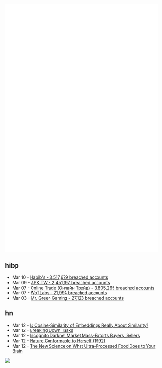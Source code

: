 ![Metrics](https://raw.githubusercontent.com/phixion/phixion/master/metrics.svg)

## hibp

<!--
for https://github.com/phixion/phixion/blob/main/.github/workflows/feeds.yml
-->
<!--START_SECTION:haveibeenpwnd-->
- Mar 10 - [Habib's - 3,517,679 breached accounts](https://haveibeenpwned.com/PwnedWebsites#Habibs)
- Mar 09 - [APK.TW - 2,451,197 breached accounts](https://haveibeenpwned.com/PwnedWebsites#APKTW)
- Mar 07 - [Online Trade (Онлайн Трейд) - 3,805,265 breached accounts](https://haveibeenpwned.com/PwnedWebsites#OnlineTrade)
- Mar 07 - [WoTLabs - 21,994 breached accounts](https://haveibeenpwned.com/PwnedWebsites#WoTLabs)
- Mar 03 - [Mr. Green Gaming - 27,123 breached accounts](https://haveibeenpwned.com/PwnedWebsites#MrGreenGaming)
<!--END_SECTION:haveibeenpwnd-->

## hn

<!--
for https://github.com/phixion/phixion/blob/main/.github/workflows/feeds.yml
-->
<!--START_SECTION:hn-->
- Mar 12 - [Is Cosine-Similarity of Embeddings Really About Similarity?](https://arxiv.org/abs/2403.05440)
- Mar 12 - [Breaking Down Tasks](https://jacobian.org/2024/mar/11/breaking-down-tasks/)
- Mar 12 - [Incognito Darknet Market Mass-Extorts Buyers, Sellers](https://krebsonsecurity.com/2024/03/incognito-darknet-market-mass-extorts-buyers-sellers/)
- Mar 12 - [Nature Conformable to Herself (1992)](https://www.sfipress.org/4-nature-conformable-to-herself)
- Mar 12 - [The New Science on What Ultra-Processed Food Does to Your Brain](https://www.wsj.com/health/wellness/ultra-processed-food-brain-health-7a3f9827)
<!--END_SECTION:hn-->

<!--
for https://yhype.me
-->
![](https://hit.yhype.me/github/profile?user_id=13013670)
